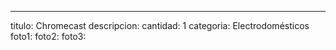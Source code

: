 ---
titulo: Chromecast
descripcion: 
cantidad: 1
categoria: Electrodomésticos
foto1: 
foto2: 
foto3: 
